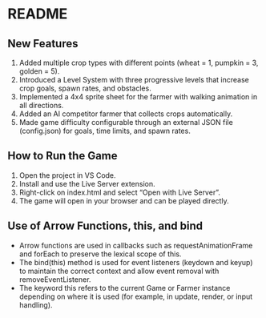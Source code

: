 # README

## New Features
1. Added multiple crop types with different points (wheat = 1, pumpkin = 3, golden = 5).  
2. Introduced a Level System with three progressive levels that increase crop goals, spawn rates, and obstacles.  
3. Implemented a 4x4 sprite sheet for the farmer with walking animation in all directions.  
4. Added an AI competitor farmer that collects crops automatically.  
5. Made game difficulty configurable through an external JSON file (config.json) for goals, time limits, and spawn rates.

## How to Run the Game
1. Open the project in VS Code.  
2. Install and use the Live Server extension.  
3. Right-click on index.html and select “Open with Live Server”.  
4. The game will open in your browser and can be played directly.

## Use of Arrow Functions, this, and bind
- Arrow functions are used in callbacks such as requestAnimationFrame and forEach to preserve the lexical scope of this.  
- The bind(this) method is used for event listeners (keydown and keyup) to maintain the correct context and allow event removal with removeEventListener.  
- The keyword this refers to the current Game or Farmer instance depending on where it is used (for example, in update, render, or input handling).
